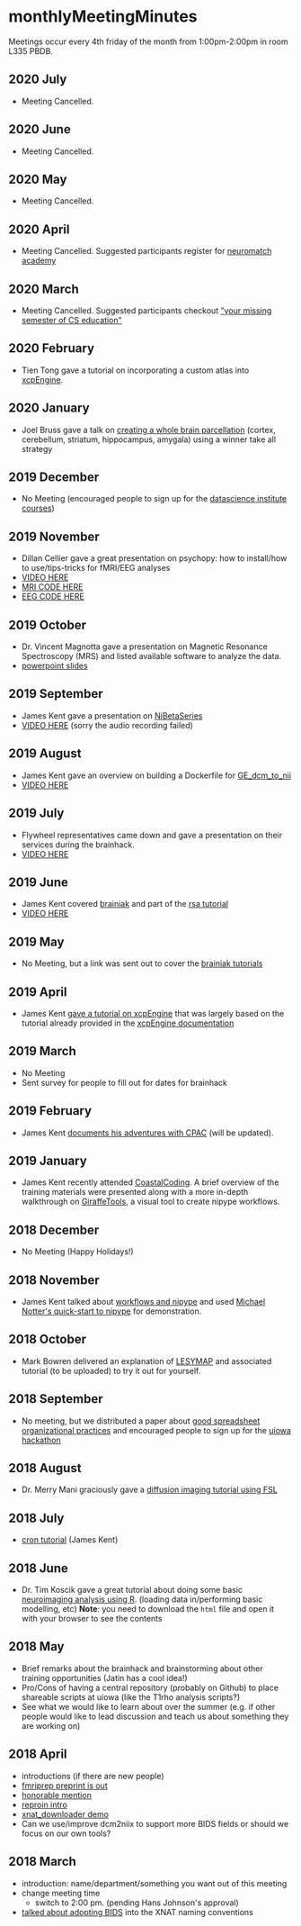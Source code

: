 # monthlyMeetingMinutes
Meetings occur every 4th friday of the month from 1:00pm-2:00pm in room L335 PBDB.
## 2020 July
- Meeting Cancelled.

## 2020 June
- Meeting Cancelled.

## 2020 May
- Meeting Cancelled.

## 2020 April
- Meeting Cancelled. Suggested participants register for [neuromatch academy](https://neuromatch.io/academy/)

## 2020 March 
- Meeting Cancelled. Suggested participants checkout ["your missing semester of CS education"](https://missing.csail.mit.edu/)

## 2020 February
- Tien Tong gave a tutorial on incorporating a custom atlas into [xcpEngine](https://github.com/NeuroimagingUIowa/xcpEngineTutorial2).

## 2020 January
- Joel Bruss gave a talk on [creating a whole brain parcellation](data/wta_task_joel_bruss.pptx) (cortex, cerebellum, striatum, hippocampus, amygala) using a winner take all strategy

## 2019 December
- No Meeting (encouraged people to sign up for the [datascience institute courses](https://uiowa.edu/datascience/))

## 2019 November
- Dillan Cellier gave a great presentation on psychopy: how to install/how to use/tips-tricks for fMRI/EEG analyses
- [VIDEO HERE](https://youtu.be/rddCU-RHsss)
- [MRI CODE HERE](https://github.com/HwangLabNeuroCogDynamics/THHS-Paradigm/blob/master/THHS_Paradigm_dillan_MRI_SWAPPED.py)
- [EEG CODE HERE](https://github.com/HwangLabNeuroCogDynamics/THHS-Paradigm/blob/master/THHS_for_EEG.py)

## 2019 October
- Dr. Vincent Magnotta gave a presentation on Magnetic Resonance Spectroscopy (MRS) and
listed available software to analyze the data.
- [powerpoint slides](data/NeuroImaging-MRS.pptx)

## 2019 September
- James Kent gave a presentation on [NiBetaSeries](https://nibetaseries.readthedocs.io/en/stable/)
- [VIDEO HERE](https://www.youtube.com/watch?v=ZeuddWnzVuA) (sorry the audio recording failed)

## 2019 August
- James Kent gave an overview on building a Dockerfile for [GE_dcm_to_nii](https://github.com/NeuroimagingUIowa/GE_dcm_to_nii)
- [VIDEO HERE](https://www.youtube.com/watch?v=fIwK3sP1sC0&feature=youtu.be)

## 2019 July
- Flywheel representatives came down and gave a presentation on their services during the brainhack.
- [VIDEO HERE](https://www.youtube.com/watch?v=rHW2FgS4OUw)

## 2019 June
- James Kent covered [brainiak](https://brainiak.org/) and part of the [rsa tutorial](https://brainiak.org/tutorials/06-rsa/)
- [VIDEO HERE](https://youtu.be/r0hR3fLlpN8)

## 2019 May
- No Meeting, but a link was sent out to cover the [brainiak tutorials](https://brainiak.org/tutorials/)

## 2019 April
- James Kent [gave a tutorial on xcpEngine](https://github.com/NeuroimagingUIowa/xcpEngineTutorial/tree/33791e00aee6239a9374febe672a0d50e6ca84fe) that was largely based on the tutorial already provided in the [xcpEngine documentation](https://xcpengine.readthedocs.io/config/tutorial.html)

## 2019 March
- No Meeting
- Sent survey for people to fill out for dates for brainhack

## 2019 February
- James Kent [documents his adventures with CPAC](https://github.com/NeuroimagingUIowa/cpacAdventures) (will be updated).

## 2019 January
- James Kent recently attended [CoastalCoding](https://github.com/nipype/coco2019-training). A brief overview of the training materials were presented along with a more in-depth walkthrough on [GiraffeTools](https://github.com/TimVanMourik/GiraffeTools), a visual tool to create nipype workflows.

## 2018 December
- No Meeting (Happy Holidays!)

## 2018 November
- James Kent talked about [workflows and nipype](https://slides.com/jameskent/workflows-and-nipype#/) and used [Michael Notter's quick-start to nipype](https://miykael.github.io/nipype_tutorial/notebooks/introduction_quickstart_non-neuroimaging.html) for demonstration.

## 2018 October
- Mark Bowren delivered an explanation of [LESYMAP](https://github.com/dorianps/LESYMAP) and associated tutorial (to be uploaded) to try it out for yourself.

## 2018 September
- No meeting, but we distributed a paper about [good spreadsheet organizational practices]( https://www.tandfonline.com/doi/full/10.1080/00031305.2017.1375989) and encouraged people to sign up
for the [uiowa hackathon](https://bigdata.uiowa.edu/)

## 2018 August
- Dr. Merry Mani graciously gave a [diffusion imaging tutorial using FSL](https://github.com/NeuroimagingUIowa/dwiProcessingTutorial)

## 2018 July
- [cron tutorial](https://slides.com/jameskent/cron#/) (James Kent)

## 2018 June
- Dr. Tim Koscik gave a great tutorial about doing some basic [neuroimaging analysis using R](data/2018-06-29_tim-koscik_r-neuroimaging.html). (loading data in/performing basic modelling, etc) 
**Note**: you need to download the `html` file and open it with your browser to see the contents

## 2018 May
- Brief remarks about the brainhack and brainstorming about other training opportunities (Jatin has a cool idea!)
- Pro/Cons of having a central repository (probably on Github) to place shareable scripts at uiowa (like the T1rho analysis scripts?)
- See what we would like to learn about over the summer (e.g. if other people would like to lead discussion and teach us about something they are working on)

## 2018 April
- introductions (if there are new people)
- [fmriprep preprint is out](https://www.biorxiv.org/content/early/2018/04/25/306951)
- [honorable mention](http://neuroinformatics2017.org/speakers/chris-gorgolewski/)
- [reproin intro](https://github.com/ReproNim/reproin)
- [xnat_downloader demo](https://github.com/HBClab/xnat_downloader)
- Can we use/improve dcm2niix to support more BIDS fields or should we focus on our own tools?

## 2018 March
- introduction: name/department/something you want out of this meeting
- change meeting time
  - switch to 2:00 pm. (pending Hans Johnson's approval)
- [talked about adopting BIDS](https://slides.com/jameskent/bids#/) into the XNAT naming conventions
